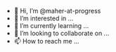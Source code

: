 - 👋 Hi, I’m @maher-at-progress
- 👀 I’m interested in ...
- 🌱 I’m currently learning ...
- 💞️ I’m looking to collaborate on ...
- 📫 How to reach me ...

<!---
maher-at-progress/maher-at-progress is a ✨ special ✨ repository because its `README.md` (this file) appears on your GitHub profile.
You can click the Preview link to take a look at your changes.
--->
